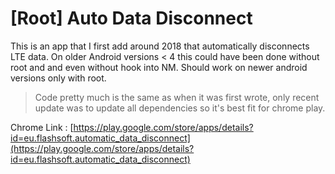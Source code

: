 # [Root] Auto Data Disconnect

This is an app that I first add around 2018 that automatically disconnects LTE data.
On older Android versions < 4 this could have been done without root and and even without hook into NM.
Should work on newer android versions only with root.

> Code pretty much is the same as when it was first wrote, only recent update was to update all dependencies so it's best fit for chrome play. 

Chrome Link : [https://play.google.com/store/apps/details?id=eu.flashsoft.automatic_data_disconnect](https://play.google.com/store/apps/details?id=eu.flashsoft.automatic_data_disconnect)
